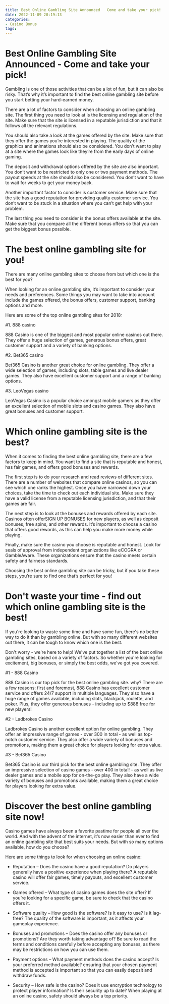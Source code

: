 ```yaml
---
title: Best Online Gambling Site Announced   Come and take your pick!
date: 2022-11-09 20:19:13
categories:
- Casino Bonus
tags:
---
```



# Best Online Gambling Site Announced - Come and take your pick!

Gambling is one of those activities that can be a lot of fun, but it can also be risky. That’s why it’s important to find the best online gambling site before you start betting your hard-earned money.

There are a lot of factors to consider when choosing an online gambling site. The first thing you need to look at is the licensing and regulation of the site. Make sure that the site is licensed in a reputable jurisdiction and that it follows all the relevant regulations.

You should also take a look at the games offered by the site. Make sure that they offer the games you’re interested in playing. The quality of the graphics and animations should also be considered. You don’t want to play at a site where the games look like they’re from the early days of online gaming.

The deposit and withdrawal options offered by the site are also important. You don’t want to be restricted to only one or two payment methods. The payout speeds at the site should also be considered. You don’t want to have to wait for weeks to get your money back.

Another important factor to consider is customer service. Make sure that the site has a good reputation for providing quality customer service. You don’t want to be stuck in a situation where you can’t get help with your problem.

The last thing you need to consider is the bonus offers available at the site. Make sure that you compare all the different bonus offers so that you can get the biggest bonus possible.

# The best online gambling site for you!

There are many online gambling sites to choose from but which one is the best for you?

When looking for an online gambling site, it’s important to consider your needs and preferences. Some things you may want to take into account include the games offered, the bonus offers, customer support, banking options and more.

Here are some of the top online gambling sites for 2018:

#1. 888 casino

888 Casino is one of the biggest and most popular online casinos out there. They offer a huge selection of games, generous bonus offers, great customer support and a variety of banking options.

#2. Bet365 casino

Bet365 Casino is another great choice for online gambling. They offer a wide selection of games, including slots, table games and live dealer games. They also have excellent customer support and a range of banking options.

#3. LeoVegas casino

LeoVegas Casino is a popular choice amongst mobile gamers as they offer an excellent selection of mobile slots and casino games. They also have great bonuses and customer support.

# Which online gambling site is the best?

When it comes to finding the best online gambling site, there are a few factors to keep in mind. You want to find a site that is reputable and honest, has fair games, and offers good bonuses and rewards.

The first step is to do your research and read reviews of different sites. There are a number of websites that compare online casinos, so you can see which one ranks the highest. Once you have narrowed down your choices, take the time to check out each individual site. Make sure they have a valid license from a reputable licensing jurisdiction, and that their games are fair.

The next step is to look at the bonuses and rewards offered by each site. Casinos often offerSIGN UP BONUSES for new players, as well as deposit bonuses, free spins, and other rewards. It’s important to choose a casino that offers good rewards, as this can help you make more money while playing.

Finally, make sure the casino you choose is reputable and honest. Look for seals of approval from independent organizations like eCOGRA or GambleAware. These organizations ensure that the casino meets certain safety and fairness standards.

Choosing the best online gambling site can be tricky, but if you take these steps, you’re sure to find one that’s perfect for you!

# Don't waste your time - find out which online gambling site is the best!

If you're looking to waste some time and have some fun, there's no better way to do it than by gambling online. But with so many different websites out there, it can be tough to know which one is the best.

Don't worry - we're here to help! We've put together a list of the best online gambling sites, based on a variety of factors. So whether you're looking for excitement, big bonuses, or simply the best odds, we've got you covered.

#1 - 888 Casino

888 Casino is our top pick for the best online gambling site. why? There are a few reasons: first and foremost, 888 Casino has excellent customer service and offers 24/7 support in multiple languages. They also have a huge range of games available, including slots, blackjack, roulette, and poker. Plus, they offer generous bonuses - including up to $888 free for new players!

#2 - Ladbrokes Casino

Ladbrokes Casino is another excellent option for online gambling. They offer an impressive range of games - over 300 in total - as well as top-notch customer service. They also offer a wide variety of bonuses and promotions, making them a great choice for players looking for extra value.

#3 - Bet365 Casino

Bet365 Casino is our third pick for the best online gambling site. They offer an impressive selection of casino games - over 400 in total! - as well as live dealer games and a mobile app for on-the-go play. They also have a wide variety of bonuses and promotions available, making them a great choice for players looking for extra value.

# Discover the best online gambling site now!

Casino games have always been a favorite pastime for people all over the world. And with the advent of the internet, it’s now easier than ever to find an online gambling site that best suits your needs. But with so many options available, how do you choose?

Here are some things to look for when choosing an online casino:

* Reputation – Does the casino have a good reputation? Do players generally have a positive experience when playing there? A reputable casino will offer fair games, timely payouts, and excellent customer service.

* Games offered – What type of casino games does the site offer? If you’re looking for a specific game, be sure to check that the casino offers it.

* Software quality – How good is the software? Is it easy to use? Is it lag-free? The quality of the software is important, as it affects your gameplay experience.

* Bonuses and promotions – Does the casino offer any bonuses or promotions? Are they worth taking advantage of? Be sure to read the terms and conditions carefully before accepting any bonuses, as there may be restrictions on how you can use them.

* Payment options – What payment methods does the casino accept? Is your preferred method available? ensuring that your chosen payment method is accepted is important so that you can easily deposit and withdraw funds.

* Security – How safe is the casino? Does it use encryption technology to protect player information? Is their security up to date? When playing at an online casino, safety should always be a top priority.